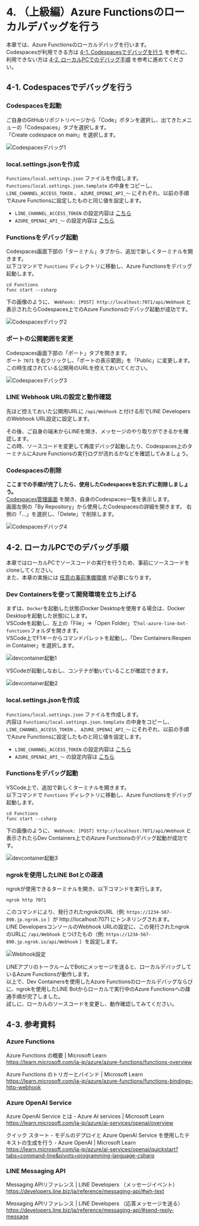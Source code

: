# 4. （上級編）Azure Functionsのローカルデバッグを行う
本章では、Azure Functionsのローカルデバッグを行います。  
Codespacesが利用できる方は [4-1. Codespacesでデバッグを行う](#4-1-codespacesでデバッグを行う) を参考に、利用できない方は [4-2. ローカルPCでのデバッグ手順](#4-2-ローカルpcでのデバッグ手順) を参考に進めてください。

## 4-1. Codespacesでデバッグを行う
### Codespacesを起動
ご自身のGitHubリポジトリページから「Code」ボタンを選択し、出てきたメニューの「Codespaces」タブを選択します。  
「Create codespace on main」を選択します。

![Codespacesデバッグ1](images/debug_codespaces_1.png)

### local.settings.jsonを作成
`Functions/local.settings.json` ファイルを作成します。  
`Functions/local.settings.json.template` の中身をコピーし、 `LINE_CHANNEL_ACCESS_TOKEN` 、 `AZURE_OPENAI_API_～` にそれぞれ、以前の手順でAzure Functionsに設定したものと同じ値を設定します。

- `LINE_CHANNEL_ACCESS_TOKEN` の設定内容は [こちら](./2-functions-create.md#アプリケーション設定にlineチャネルアクセストークンを追加)
- `AZURE_OPENAI_API_～` の設定内容は [こちら](./3-reply-redeploy.md#3-4-環境変数の設定)

### Functionsをデバッグ起動
Codespaces画面下部の「ターミナル」タブから、追加で新しくターミナルを開きます。  
以下コマンドで `Functions` ディレクトリに移動し、Azure Functionsをデバッグ起動します。

```
cd Functions
func start --csharp
```

下の画像のように、 `Webhook: [POST] http://localhost:7071/api/Webhook` と表示されたらCodespaces上でのAzure Functionsのデバッグ起動が成功です。

![Codespacesデバッグ2](images/debug_codespaces_2.png)

### ポートの公開範囲を変更
Codespaces画面下部の「ポート」タブを開きます。  
ポート `7071` を右クリックし、「ポートの表示範囲」を「Public」に変更します。  
この時生成されている公開用のURLを控えておいてください。

![Codespacesデバッグ3](images/debug_codespaces_3.png)

### LINE Webhook URLの設定と動作確認
先ほど控えておいた公開用URLに `/api/Webhook` と付ける形でLINE DevelopersのWebhook URL設定に設定します。

その後、ご自身の端末からLINEを開き、メッセージのやり取りができるかを確認します。  
この時、ソースコードを変更して再度デバッグ起動したり、Codespaces上のターミナルにAzure Functionsの実行ログが流れるかなどを確認してみましょう。

### Codespacesの削除
**ここまでの手順が完了したら、使用したCodespacesを忘れずに削除しましょう。**  
[Codespaces管理画面](https://github.com/codespaces) を開き、自身のCodespaces一覧を表示します。  
画面左側の「By Repository」から使用したCodespacesの詳細を開きます。
右側の「…」を選択し、「Delete」で削除します。

![Codespacesデバッグ4](images/debug_codespaces_4.png)

## 4-2. ローカルPCでのデバッグ手順
本章ではローカルPCでソースコードの実行を行うため、事前にソースコードをcloneしてください。  
また、本章の実施には [任意の事前準備環境](./../README.md#任意上級編のローカルデバッグを行いたい方向け) が必要になります。

### Dev Containersを使って開発環境を立ち上げる
まずは、`Docker`を起動した状態(Docker Desktopを使用する場合は、Docker Desktopを起動した状態)にします。  
VSCodeを起動し、左上の「File」→「Open Folder」で`hol-azure-line-bot-functions`フォルダを開きます。  
VSCode上でF1キーからコマンドパレットを起動し、「Dev Containers:Reopen in Container」を選択します。

![devcontainer起動1](images/devcontainer_start_1.png)

VSCodeが起動しなおし、コンテナが動いていることが確認できます。

![devcontainer起動2](images/devcontainer_start_2.png)

### local.settings.jsonを作成
`Functions/local.settings.json` ファイルを作成します。  
内容は `Functions/local.settings.json.template` の中身をコピーし、 `LINE_CHANNEL_ACCESS_TOKEN` 、 `AZURE_OPENAI_API_～` にそれぞれ、以前の手順でAzure Functionsに設定したものと同じ値を設定します。

- `LINE_CHANNEL_ACCESS_TOKEN` の設定内容は [こちら](./2-functions-create.md#アプリケーション設定にlineチャネルアクセストークンを追加)
- `AZURE_OPENAI_API_～` の設定内容は [こちら](./3-reply-redeploy.md#3-4-環境変数の設定)

### Functionsをデバッグ起動
VSCode上で、追加で新しくターミナルを開きます。  
以下コマンドで `Functions` ディレクトリに移動し、Azure Functionsをデバッグ起動します。

```
cd Functions
func start --csharp
```

下の画像のように、 `Webhook: [POST] http://localhost:7071/api/Webhook` と表示されたらDev Containers上でのAzure Functionsのデバッグ起動が成功です。

![devcontainer起動3](images/devcontainer_start_3.png)

### ngrokを使用したLINE Botとの疎通
ngrokが使用できるターミナルを開き、以下コマンドを実行します。

```
ngrok http 7071
```

このコマンドにより、発行されたngrokのURL（例: `https://1234-567-890.jp.ngrok.io` ）が http://localhost:7071 にトンネリングされます。  
LINE DevelopersコンソールのWebhook URLの設定に、この発行されたngrokのURLに `/api/Webhook` とつけたもの（例: `https://1234-567-890.jp.ngrok.io/api/Webhook` ）を設定します。

![Webhook設定](images/webhook-url-ngrok.png)

LINEアプリのトークルームでBotにメッセージを送ると、ローカルデバッグしているAzure Functionsが動作します。  
以上で、Dev Containersを使用したAzure Functionsのローカルデバッグならびに、ngrokを使用したLINE Botからローカルで実行中のAzure Functionsへの疎通手順が完了しました。  
試しに、ローカルのソースコードを変更し、動作確認してみてください。

## 4-3. 参考資料
### Azure Functions
Azure Functions の概要 | Microsoft Learn  
https://learn.microsoft.com/ja-jp/azure/azure-functions/functions-overview

Azure Functions のトリガーとバインド | Microsoft Learn  
https://learn.microsoft.com/ja-jp/azure/azure-functions/functions-bindings-http-webhook

### Azure OpenAI Service
Azure OpenAI Service とは - Azure AI services | Microsoft Learn  
https://learn.microsoft.com/ja-jp/azure/ai-services/openai/overview

クイック スタート - モデルのデプロイと Azure OpenAI Service を使用したテキストの生成を行う - Azure OpenAI | Microsoft Learn  
https://learn.microsoft.com/ja-jp/azure/ai-services/openai/quickstart?tabs=command-line&pivots=programming-language-csharp

### LINE Messaging API
Messaging APIリファレンス | LINE Developers （メッセージイベント）  
https://developers.line.biz/ja/reference/messaging-api/#wh-text

Messaging APIリファレンス | LINE Developers （応答メッセージを送る）  
https://developers.line.biz/ja/reference/messaging-api/#send-reply-message
